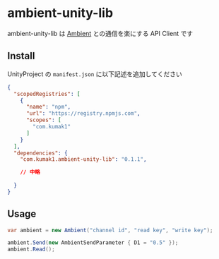 # ambient-unity-lib

ambient-unity-lib は [Ambient](https://ambidata.io/) との通信を楽にする API Client です

## Install

UnityProject の `manifest.json` に以下記述を追加してください

```json
{
  "scopedRegistries": [
    {
      "name": "npm",
      "url": "https://registry.npmjs.com",
      "scopes": [
        "com.kumak1"
      ]
    }
  ],
  "dependencies": {
    "com.kumak1.ambient-unity-lib": "0.1.1",

    // 中略
    
  }
}

```

## Usage

```cs
var ambient = new Ambient("channel id", "read key", "write key");

ambient.Send(new AmbientSendParameter { D1 = "0.5" });
ambient.Read();
```